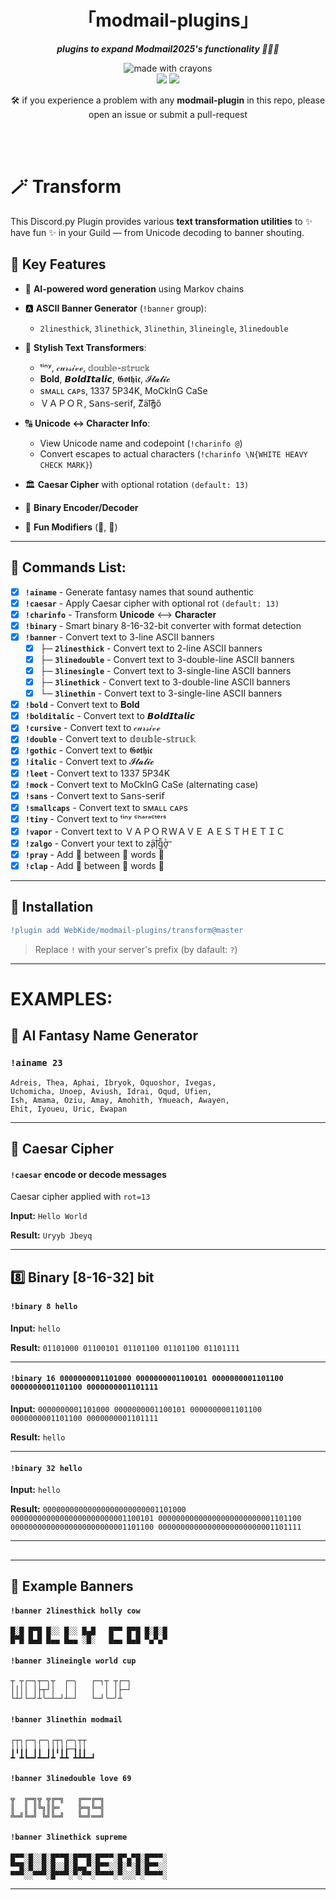 <div align="center">
<h1>「modmail-plugins」</h1>
<p><b><i>plugins to expand Modmail2025's functionality 🍆💦🍑</i></b></p>
</div>


<div align="center">
<img src="http://forthebadge.com/images/badges/made-with-crayons.svg!style=for-the-badge" alt="made with crayons"><br>
<img src="https://img.shields.io/badge/python-v3.7-12a4ff!style=for-the-badge&logo=python&logoColor=12a4ff">
<img src="https://img.shields.io/badge/library-discord%2Epy-ffbb10!style=for-the-badge">

<p>🛠️ if you experience a problem with any <b>modmail-plugin</b> in this repo, please open an issue or submit a pull-request</p>
<br><br>
</div>

# 🪄 Transform

This Discord.py Plugin provides various **text transformation utilities** to ✨ have fun ✨ in your Guild — from Unicode decoding to banner shouting.

## 💫 Key Features

* 🤖 **AI-powered word generation** using Markov chains
* 🅰️ **ASCII Banner Generator** (`!banner` group):

  * `2linesthick`, `3linethick`, `3linethin`, `3lineingle`, `3linedouble`
* 🔡 **Stylish Text Transformers**:

  * ᵗⁱⁿʸ, 𝒸𝓊𝓇𝓈𝒾𝓋ℯ, 𝕕𝕠𝕦𝕓𝕝𝕖-𝕤𝕥𝕣𝕦𝕔𝕜
  * 𝐁𝐨𝐥𝐝, 𝘽𝙤𝙡𝙙𝙄𝙩𝙖𝙡𝙞𝙘, 𝕲𝖔𝖙𝖍𝖎𝖈, 𝓘𝓽𝓪𝓵𝓲𝓬
  * sᴍᴀʟʟ ᴄᴀᴘs, 1337 5P34K, MoCkInG CaSe
  * ＶＡＰＯＲ, 𝖲𝖺𝗇𝗌-𝗌𝖾𝗋𝗂𝖿, Z͌͆a͠l̓g͊ő
* 🔠 **Unicode ↔ Character Info**:

  * View Unicode name and codepoint (`!charinfo @`)
  * Convert escapes to actual characters (`!charinfo \N{WHITE HEAVY CHECK MARK}`)
* 🏛️ **Caesar Cipher** with optional rotation `(default: 13)`
* 💾 **Binary Encoder/Decoder**
* 🕺 **Fun Modifiers** (👏, 🙏)

---


## 🧪 Commands List:
- [x] **`!ainame`** - Generate fantasy names that sound authentic
- [x] **`!caesar`** - Apply Caesar cipher with optional rot `(default: 13)`
- [x] **`!charinfo`** - Transform 𝐔𝐧𝐢𝐜𝐨𝐝𝐞 <--> 𝐂𝐡𝐚𝐫𝐚𝐜𝐭𝐞𝐫
- [x] **`!binary`** - Smart binary 8-16-32-bit converter with format detection
- [x] **`!banner`** - Convert text to 3-line ASCII banners
  - [x] ├─ **`2linesthick`** - Convert text to 2-line ASCII banners
  - [x] ├─ **`3linedouble`** - Convert text to 3-double-line ASCII banners
  - [x] ├─ **`3linesingle`** - Convert text to 3-single-line ASCII banners
  - [x] ├─ **`3linethick`** - Convert text to 3-double-line ASCII banners
  - [x] └─ **`3linethin`** - Convert text to 3-single-line ASCII banners
- [x] **`!bold`** - Convert text to 𝐁𝐨𝐥𝐝
- [x] **`!bolditalic`** - Convert text to 𝘽𝙤𝙡𝙙𝙄𝙩𝙖𝙡𝙞𝙘
- [x] **`!cursive`** - Convert text to 𝒸𝓊𝓇𝓈𝒾𝓋ℯ
- [x] **`!double`** - Convert text to 𝕕𝕠𝕦𝕓𝕝𝕖-𝕤𝕥𝕣𝕦𝕔𝕜
- [x] **`!gothic`** - Convert text to 𝕲𝖔𝖙𝖍𝖎𝖈
- [x] **`!italic`** - Convert text to 𝓘𝓽𝓪𝓵𝓲𝓬
- [x] **`!leet`** - Convert text to 1337 5P34K
- [x] **`!mock`** - Convert text to MoCkInG CaSe (alternating case)
- [x] **`!sans`** - Convert text to 𝖲𝖺𝗇𝗌-𝗌𝖾𝗋𝗂𝖿
- [x] **`!smallcaps`** - Convert text to sᴍᴀʟʟ ᴄᴀᴘs
- [x] **`!tiny`** - Convert text to ᵗⁱⁿʸ ᶜʰᵃʳᵃᶜᵗᵉʳˢ
- [x] **`!vapor`** - Convert text to ＶＡＰＯＲＷＡＶＥ ＡＥＳＴＨＥＴＩＣ
- [x] **`!zalgo`** - Convert your text to z̧a͠l̜ͭg̑̃o̯ͪ͢ 
- [x] **`!pray`** - Add 🙏 between 🙏 words 🙏
- [x] **`!clap`** - Add 👏 between 👏 words 👏

---

## 🔧 Installation

```diff
!plugin add WebKide/modmail-plugins/transform@master
```

> Replace `!` with your server's prefix (by dafault: `?`)

---

# EXAMPLES:

## 🤖 AI Fantasy Name Generator

### `!ainame 23`

```bf
Adreis, Thea, Aphai, Ibryok, Oquoshor, Ivegas,
Uchomicha, Unoep, Aviush, Idrai, Oqud, Ufien,
Ish, Amama, Oziu, Amay, Amohith, Ymueach, Awayen,
Ehit, Iyoueu, Uric, Ewapan
```

---

## 🔐 Caesar Cipher

#### `!caesar` encode or decode messages

Caesar cipher applied with `rot=13`

**Input:** `Hello World`

**Result:** `Uryyb Jbeyq`

---

## 8️⃣ Binary [8-16-32] bit

#### `!binary 8 hello`

**Input:** `hello`

**Result:** `01101000 01100101 01101100 01101100 01101111`

---

#### `!binary 16 0000000001101000 0000000001100101 0000000001101100 0000000001101100 0000000001101111`

**Input:** `0000000001101000 0000000001100101 0000000001101100 0000000001101100 0000000001101111`

**Result:** `hello`

---

#### `!binary 32 hello`

**Input:** `hello`

**Result:** `00000000000000000000000001101000 00000000000000000000000001100101 00000000000000000000000001101100 00000000000000000000000001101100 00000000000000000000000001101111`

---

## 

####

---

## 🔡 Example Banners

#### `!banner 2linesthick holly cow`

```
█░█ █▀█ █░░ █░░ █▄█   █▀▀ █▀█ █░█░█ 
█▀█ █▄█ █▄▄ █▄▄ ░█░   █▄▄ █▄█ ▀▄▀▄▀ 
```

#### `!banner 3lineingle world cup`

```
┬ ┬┌─┐┬─╮┬  ┌─╮   ┌─┐┬ ┬┌─┐
││││ │├┬┘│  │ │   │  │ │├─┘
└┴┘└─┘┴╰─┴─┘┴─┘   └─┘╰─╯┴  
```

#### `!banner 3linethin modmail`

```
┌┬┐┌─┐┌─╮┌┬┐╭─╮┬┬  
╽╽╽╽ ╽╽ ╽╽╽╽┟─┧╽╽  
┻ ┻┗━┛┻━┛┻ ┻┻ ┻┻┻━┛
```

#### `!banner 3linedouble love 69`

```
╦  ╔═╗╦ ╦╔═╗   ╔══╔═╗
║  ║ ║╚╗║╠═    ╠═╗╚═╣
╩═╝╚═╝ ╚╝╚═╝   ╚═╝══╝
```

#### `!banner 3linethick supreme`

```
█▀▀░█░░█░█▀▀█░█▀▀█░█▀▀▀░█▀▄▀█░█▀▀▀░
▀▀█░█░░█░█░░█░█▄▄▀░█▀▀░░█░▀░█░█▀▀░░
▀▀▀░░▀▀▀░█▀▀▀░▀░▀▀░▀▀▀▀░▀░░░▀░▀▀▀▀░
```
---
